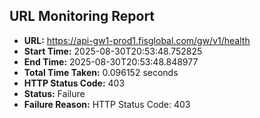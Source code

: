 ## URL Monitoring Report

- **URL:** https://api-gw1-prod1.fisglobal.com/gw/v1/health
- **Start Time:** 2025-08-30T20:53:48.752825
- **End Time:** 2025-08-30T20:53:48.848977
- **Total Time Taken:** 0.096152 seconds
- **HTTP Status Code:** 403
- **Status:** Failure
- **Failure Reason:** HTTP Status Code: 403

